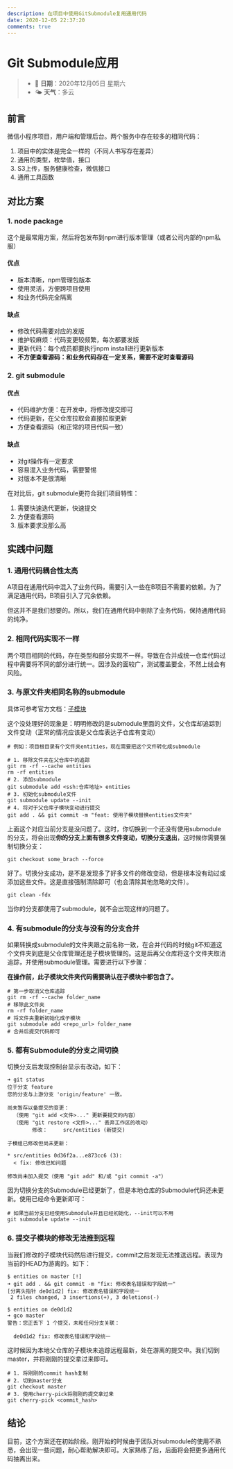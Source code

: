 ```yaml
---
description: 在项目中使用GitSubmodule复用通用代码
date: 2020-12-05 22:37:20
comments: true
---
```


# Git Submodule应用

> * 📅 **日期**：2020年12月05日 星期六
> * 🌤 **天气**：多云

## 前言

微信小程序项目，用户端和管理后台。两个服务中存在较多的相同代码：

1. 项目中的实体是完全一样的（不同人书写存在差异）
2. 通用的类型，枚举值，接口
3. S3上传，服务健康检查，微信接口
4. 通用工具函数

## 对比方案

### 1. node package

这个是最常用方案，然后将包发布到npm进行版本管理（或者公司内部的npm私服）

#### 优点

- 版本清晰，npm管理包版本
- 使用灵活，方便跨项目使用
- 和业务代码完全隔离

#### 缺点

- 修改代码需要对应的发版
- 维护较麻烦：代码变更较频繁，每次都要发版
- 更新代码：每个成员都要执行npm install进行更新版本
- **不方便查看源码：和业务代码存在一定关系，需要不定时查看源码**

### 2. git submodule

#### 优点

- 代码维护方便：在开发中，将修改提交即可
- 代码更新，在父仓库拉取会直接拉取更新
- 方便查看源码（和正常的项目代码一致）

#### 缺点

- 对git操作有一定要求
- 容易混入业务代码，需要警惕
- 对版本不是很清晰

在对比后，git submodule更符合我们项目特性：

1. 需要快速迭代更新，快速提交
2. 方便查看源码
3. 版本要求没那么高

## 实践中问题

### 1. 通用代码耦合性太高

A项目在通用代码中混入了业务代码，需要引入一些在B项目不需要的依赖。为了满足通用代码，B项目引入了冗余依赖。

但这并不是我们想要的。所以，我们在通用代码中剔除了业务代码，保持通用代码的纯净。

### 2. 相同代码实现不一样

两个项目相同的代码，存在类型和部分实现不一样。导致在合并成统一仓库代码过程中需要将不同的部分进行统一。因涉及的面较广，测试覆盖要全，不然上线会有风险。

### 3. 与原文件夹相同名称的submodule

具体可参考官方文档：[子模块](https://git-scm.com/book/zh/v2/Git-%E5%B7%A5%E5%85%B7-%E5%AD%90%E6%A8%A1%E5%9D%97)

这个没处理好的现象是：明明修改的是submodule里面的文件，父仓库却追踪到文件变动（正常的情况应该是父仓库表达子仓库有变动）

```shell
# 例如：项目根目录有个文件夹entities，现在需要把这个文件转化成submodule

# 1. 移除文件夹在父仓库中的追踪
git rm -rf --cache entities
rm -rf entities
# 2. 添加submodule
git submodule add <ssh:仓库地址> entities
# 3. 初始化submodule文件
git submodule update --init
# 4. 将对于父仓库子模块变动进行提交
git add . && git commit -m "feat: 使用子模块替换entities文件夹"
```

上面这个对应当前分支是没问题了。这时，你切换到一个还没有使用submodule的分支，将会出现**你的分支上面有很多文件变动，切换分支退出**，这时候你需要强制切换分支：

```shell
git checkout some_brach --force
```

好了。切换分支成功，是不是发现多了好多文件的修改变动，但是根本没有动过或添加这些文件。这是直接强制清除即可（也会清除其他忽略的文件）。

```shell
git clean -fdx
```

当你的分支都使用了submodule，就不会出现这样的问题了。

### 4. 有submodule的分支与没有的分支合并

如果转换成submodule的文件夹跟之前名称一致，在合并代码的时候git不知道这个文件夹到底是父仓库管理还是子模块管理的。这是后再父仓库将这个文件夹取消追踪，并使用submodule管理。需要进行以下步骤：

**在操作前，此子模块文件夹代码需要确认在子模块中都包含了。**

```shell
# 第一步取消父仓库追踪
git rm -rf --cache folder_name
# 移除此文件夹
rm -rf folder_name
# 将文件夹重新初始化成子模块
git submodule add <repo_url> folder_name
# 合并后提交代码即可
```

### 5. 都有Submodule的分支之间切换

切换分支后发现控制台显示有改动，如下：

```shell
➜ git status
位于分支 feature
您的分支与上游分支 'origin/feature' 一致。

尚未暂存以备提交的变更：
  （使用 "git add <文件>..." 更新要提交的内容）
  （使用 "git restore <文件>..." 丢弃工作区的改动）
        修改：     src/entities (新提交)

子模组已修改但尚未更新：

* src/entities 0d36f2a...e873cc6 (3):
  < fix: 修改已知问题

修改尚未加入提交（使用 "git add" 和/或 "git commit -a"）
```
因为切换分支的Submodule已经更新了，但是本地仓库的Submodule代码还未更新。使用已经命令更新即可：

```shell
# 如果当前分支已经使用Submodule并且已经初始化，--init可以不用
git submodule update --init
```

### 6. 提交子模块的修改无法推到远程

当我们修改的子模块代码然后进行提交，commit之后发现无法推送远程。表现为当前的HEAD为游离的。如下：

```shell
$ entities on master [!] 
➜ git add . && git commit -m "fix: 修改表名错误和字段统一"
[分离头指针 de0d1d2] fix: 修改表名错误和字段统一
 2 files changed, 3 insertions(+), 3 deletions(-)

$ entities on de0d1d2   
➜ gco master
警告：您正丢下 1 个提交，未和任何分支关联：

  de0d1d2 fix: 修改表名错误和字段统一
```
这时候因为本地父仓库的子模块未追踪远程最新，处在游离的提交中。我们切到master，并将刚刚的提交拿过来即可。

```shell
# 1. 将刚刚的commit hash复制
# 2. 切到master分支
git checkout master
# 3. 使用cherry-pick将刚刚的提交拿过来
git cherry-pick <commit_hash>
```

## 结论

目前，这个方案还在初始阶段。刚开始的时候由于团队对submodule的使用不熟悉，会出现一些问题，耐心帮助解决即可。大家熟练了后，后面将会把更多通用代码抽离出来。
